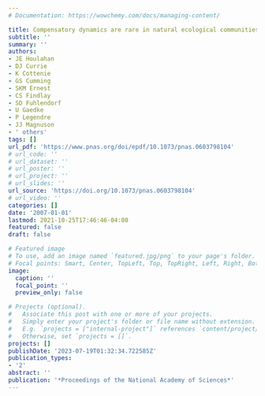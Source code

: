 ```yaml
---
# Documentation: https://wowchemy.com/docs/managing-content/

title: Compensatory dynamics are rare in natural ecological communities
subtitle: ''
summary: ''
authors:
- JE Houlahan
- DJ Currie
- K Cottenie
- GS Cumming
- SKM Ernest
- CS Findlay
- SD Fuhlendorf
- U Gaedke
- P Legendre
- JJ Magnuson
- ' others'
tags: []
url_pdf: 'https://www.pnas.org/doi/epdf/10.1073/pnas.0603798104'
# url_code: ''
# url_dataset: ''
# url_poster: ''
# url_project: ''
# url_slides: ''
url_source: 'https://doi.org/10.1073/pnas.0603798104'
# url_video: ''
categories: []
date: '2007-01-01'
lastmod: 2021-10-25T17:46:46-04:00
featured: false
draft: false

# Featured image
# To use, add an image named `featured.jpg/png` to your page's folder.
# Focal points: Smart, Center, TopLeft, Top, TopRight, Left, Right, BottomLeft, Bottom, BottomRight.
image:
  caption: ''
  focal_point: ''
  preview_only: false

# Projects (optional).
#   Associate this post with one or more of your projects.
#   Simply enter your project's folder or file name without extension.
#   E.g. `projects = ["internal-project"]` references `content/project/deep-learning/index.md`.
#   Otherwise, set `projects = []`.
projects: []
publishDate: '2023-07-19T01:32:34.722585Z'
publication_types:
- '2'
abstract: ''
publication: '*Proceedings of the National Academy of Sciences*'
---
```

